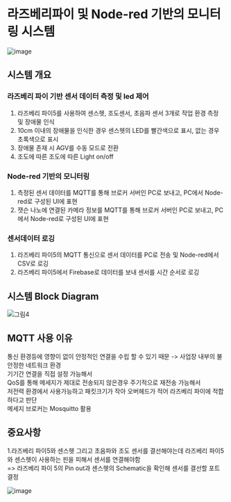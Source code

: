 # 라즈베리파이 및 Node-red 기반의 모니터링 시스템<br>
![image](https://github.com/lZiinl/SSAFY_AGV/assets/149471946/c04bddd3-7288-400d-8e2c-057d42c55f01)
<br>

## 시스템 개요<br>

### 라즈베리 파이 기반 센서 데이터 측정 및 led 제어
1. 라즈베리 파이5를 사용하여 센스헷, 조도센서, 초음파 센서 3개로 작업 환경 측정 및 장애물 인식<br>
2. 10cm 이내의 장애물을 인식한 경우 센스헷의 LED를 빨간색으로 표시, 없는 경우 초록색으로 표시<br>
3. 장애물 존재 시 AGV를 수동 모드로 전환<br>
4. 조도에 따른 조도에 따른 Light on/off<br>

### Node-red 기반의 모니터링
1. 측정된 센서 데이터를 MQTT를 통해 브로커 서버인 PC로 보내고, PC에서 Node-red로 구성된 UI에 표현<br>
2. 잿슨 나노에 연결된 카메라 정보를 MQTT를 통해 브로커 서버인 PC로 보내고, PC에서 Node-red로 구성된 UI에 표현<br>

### 센서데이터 로깅
1. 라즈베리 파이5의 MQTT 통신으로 센서 데이터를 PC로 전송 및 Node-red에서 CSV로 로깅<br>
2. 라즈베리 파이5에서 Firebase로 데이터를 보내 센서를 시간 순서로 로깅<br>

## 시스템 Block Diagram<br>
![그림4](https://github.com/lZiinl/SSAFY_AGV/assets/149471946/44434e31-8cba-4582-9bea-c74398fed620)
<br>

## MQTT 사용 이유<br>
통신 환경등에 영향이 없이 안정적인 연결을 수립 할 수 있기 때문 -> 사업장 내부의 불안정한 네트워크 환경<br>
기기간 연결을 직접 설정 가능해서<br>
QoS를 통해 메세지가 제대로 전송되지 않은경우 주기적으로 재전송 가능해서<br>
저전력 환경에서 사용가능하고 패킷크기가 작아 오버헤드가 적어 라즈베리 파이에 적합하다고 판단<br>
메세지 브로커는 Mosquitto 활용<br>

## 중요사항
1.라즈베리 파이5와 센스헷 그리고 초음파와 조도 센서를 결선해야는데 라즈베리 파이5와 센스헷이 사용하는 핀을 피해서 센서를 연결해야함<br>
=> 라즈베리 파이 5의 Pin out과 센스헷의 Schematic을 확인해 센서를 결선할 포트 결정<br>

![image](https://github.com/lZiinl/SSAFY_AGV/assets/149471946/a3679788-b200-4723-989b-57fc4263da41)
